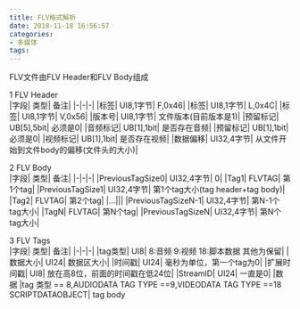 ```yaml
---
title: FLV格式解析
date: 2018-11-18 16:56:57
categories:
- 多媒体
tags:
---
```

FLV文件由FLV Header和FLV Body组成

1  FLV Header  
|字段|	类型|	备注|
|-|-|-|
|标签|	UI8,1字节|	F,0x46|
|标签|	UI8,1字节|	L,0x4C|
|标签|	UI8,1字节|	V,0x56|
|版本号|	UI8,1字节|	文件版本(目前版本是1)|
|预留标记|	UB[5],5bit|	必须是0|
|音频标记|	UB[1],1bit|	是否存在音频|
|预留标记|	UB[1],1bit|	必须是0|
|视频标记|	UB[1],1bit|	是否存在视频|
|数据偏移|	UI32,4字节|	从文件开始到文件body的偏移(文件头的大小)|

2  FLV Body  
|字段|	类型|	备注|
|-|-|-|
|PreviousTagSize0|	UI32,4字节|	0|
|Tag1|	FLVTAG|	第1个tag|
|PreviousTagSize1|	UI32,4字节|	第1个tag大小(tag header+tag body)|
|Tag2|	FLVTAG|	第2个tag|
|...|||
|PreviousTagSizeN-1|	UI32,4字节|	第N-1个tag大小|
|TagN|	FLVTAG|	第N个tag|
|PreviousTagSizeN|	UI32,4字节|	第N个tag大小|

3  FLV Tags  
|字段|	类型|	备注|
|-|-|-|
|tag类型|	UI8|	8:音频 9:视频 18:脚本数据 其他为保留|
|数据大小|	UI24|	数据区大小|
|时间戳|	UI24|	毫秒为单位，第一个tag为0|
|扩展时间戳|	UI8|	放在高8位，前面的时间戳在低24位|
|StreamID|	UI24|	一直是0|
|数据	|tag 类型 ==  8,AUDIODATA TAG TYPE ==9,VIDEODATA TAG TYPE ==18 SCRIPTDATAOBJECT|	tag body